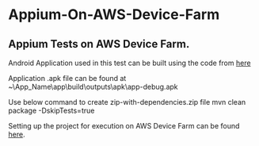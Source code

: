 # Appium-On-AWS-Device-Farm
## Appium Tests on AWS Device Farm.

Android Application used in this test can be built using the code from <a href="http://dl.bintray.com/robotium/generic/ExampleTestProject_AndroidStudio.zip">here</a>

Application .apk file can be found at 
        ~\App_Name\app\build\outputs\apk\app-debug.apk

Use below command to create zip-with-dependencies.zip file
        mvn clean package -DskipTests=true
      
Setting up the project for execution on AWS Device Farm can be found <a href="https://docs.aws.amazon.com/devicefarm/latest/developerguide/test-types-android-appium-java-testng.html"> here</a>. 
